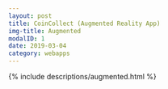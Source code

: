```yaml
---
layout: post
title: CoinCollect (Augmented Reality App)
img-title: Augmented
modalID: 1
date: 2019-03-04
category: webapps
---
```


{% include descriptions/augmented.html %}
